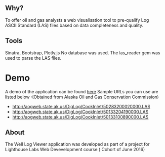 ## Why?

To offer oil and gas analysts a web visualisation tool to pre-qualify Log ASCII Standard (LAS) files based on data completeness and quality.

## Tools

Sinatra, Bootstrap, Plotly.js
No database was used. The las_reader gem was used to parse the LAS files. 

# Demo

A demo of the application can be found [here](https://welllogviewer.herokuapp.com/)
Sample URLs you can use are listed below :(Obtained from Alaska Oil and Gas Conservation Commission)
* http://aogweb.state.ak.us/DigLog/CookInlet/50283200020000.LAS
* http://aogweb.state.ak.us/DigLog/CookInlet/50133204190000.LAS
* http://aogweb.state.ak.us/DigLog/CookInlet/50133100890000.LAS


## About

The Well Log Viewer application was developed as part of a project for Lighthouse Labs Web Devevelopment course ( Cohort of June 2016)
